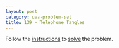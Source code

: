 ```yaml
---
layout: post
category: uva-problem-set
title: 139 - Telephone Tangles
---
```


Follow the
[instructions](http://uva.onlinejudge.org/index.php?option=com_onlinejudge&Itemid=8&category=24&page=show_problem&problem=75)
to
[solve](https://github.com/clchiou/uva-problem-set/blob/master/solved/139/139.cc)
the problem.
